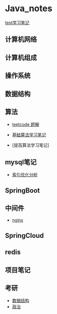 # Java_notes
[test学习笔记](https://github.com/liyongkanger/Java_notes/blob/master/docs/springboot/%E5%9F%BA%E7%A1%80.md)

## 计算机网络

## 计算机组成

## 操作系统

## 数据结构

## 算法
* [leetcode 题解](https://github.com/liyongkanger/Java_notes/blob/main/leetcode%E9%A2%98%E8%A7%A3.md)
  
* [基础算法学习笔记](https://github.com/liyongkanger/Java_notes/blob/master/%E5%9F%BA%E7%A1%80%E8%AF%BE%E7%AC%94%E8%AE%B0.md)
* [提高算法学习笔记]

## mysql笔记
* [索引优化分析](https://github.com/liyongkanger/Java_notes/blob/master/docs/mysql/Mysql_zy.md)
## SpringBoot

## 中间件
* [nginx]()

## SpringCloud


## redis

## 项目笔记

## 考研

* [数据结构]()
* [政治](https://github.com/liyongkanger/Java_notes/blob/main/%E6%94%BF%E6%B2%BB.md)

